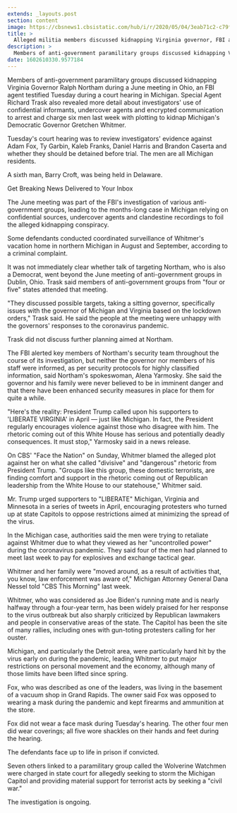 ```yaml
--- 
extends: _layouts.post 
section: content 
image: https://cbsnews1.cbsistatic.com/hub/i/r/2020/05/04/3eab71c2-c79f-4f05-8fbc-a2e9dd44d2ac/thumbnail/1200x630g2/1bfe73cf5cf475a41b689448473b64a2/ap-20099712755880.jpg 
title: > 
  Alleged militia members discussed kidnapping Virginia governor, FBI agent says in court 
description: > 
  Members of anti-government paramilitary groups discussed kidnapping Virginia Governor Ralph Northam during a June meeting in Ohio, an FBI agent testified Tuesday during a court hearing in Michigan.It was not immediately clear whether talk of targeting Northam, who is also a Democrat, went beyond the June meeting of anti-government groups in Dublin, Ohio.Trask said members of anti-government groups from "four or five" states attended that meeting."They discussed possible targets, taking a sitting governor, specifically issues with the governor of Michigan and Virginia based on the lockdown orders," Trask said."Here's the reality: President Trump called upon his supporters to 'LIBERATE VIRGINIA' in April — just like Michigan. 
date: 1602610330.9577184 
--- 
```

Members of anti-government paramilitary groups discussed kidnapping Virginia Governor Ralph Northam during a June meeting in Ohio, an FBI agent testified Tuesday during a court hearing in Michigan. Special Agent Richard Trask also revealed more detail about investigators' use of confidential informants, undercover agents and encrypted communication to arrest and charge six men last week with plotting to kidnap Michigan's Democratic Governor Gretchen Whitmer.

Tuesday's court hearing was to review investigators' evidence against Adam Fox, Ty Garbin, Kaleb Franks, Daniel Harris and Brandon Caserta and whether they should be detained before trial. The men are all Michigan residents.

A sixth man, Barry Croft, was being held in Delaware.

Get Breaking News Delivered to Your Inbox

The June meeting was part of the FBI's investigation of various anti-government groups, leading to the months-long case in Michigan relying on confidential sources, undercover agents and clandestine recordings to foil the alleged kidnapping conspiracy.

Some defendants conducted coordinated surveillance of Whitmer's vacation home in northern Michigan in August and September, according to a criminal complaint.

It was not immediately clear whether talk of targeting Northam, who is also a Democrat, went beyond the June meeting of anti-government groups in Dublin, Ohio. Trask said members of anti-government groups from "four or five" states attended that meeting.

"They discussed possible targets, taking a sitting governor, specifically issues with the governor of Michigan and Virginia based on the lockdown orders," Trask said. He said the people at the meeting were unhappy with the governors' responses to the coronavirus pandemic.

Trask did not discuss further planning aimed at Northam.

The FBI alerted key members of Northam's security team throughout the course of its investigation, but neither the governor nor members of his staff were informed, as per security protocols for highly classified information, said Northam's spokeswoman, Alena Yarmosky. She said the governor and his family were never believed to be in imminent danger and that there have been enhanced security measures in place for them for quite a while.

"Here's the reality: President Trump called upon his supporters to 'LIBERATE VIRGINIA' in April — just like Michigan. In fact, the President regularly encourages violence against those who disagree with him. The rhetoric coming out of this White House has serious and potentially deadly consequences. It must stop," Yarmosky said in a news release.

On CBS' "Face the Nation" on Sunday, Whitmer blamed the alleged plot against her on what she called "divisive" and "dangerous" rhetoric from President Trump. "Groups like this group, these domestic terrorists, are finding comfort and support in the rhetoric coming out of Republican leadership from the White House to our statehouse," Whitmer said.

Mr. Trump urged supporters to "LIBERATE" Michigan, Virginia and Minnesota in a series of tweets in April, encouraging protesters who turned up at state Capitols to oppose restrictions aimed at minimizing the spread of the virus.

In the Michigan case, authorities said the men were trying to retaliate against Whitmer due to what they viewed as her "uncontrolled power" during the coronavirus pandemic. They said four of the men had planned to meet last week to pay for explosives and exchange tactical gear.

Whitmer and her family were "moved around, as a result of activities that, you know, law enforcement was aware of," Michigan Attorney General Dana Nessel told "CBS This Morning" last week.

Whitmer, who was considered as Joe Biden's running mate and is nearly halfway through a four-year term, has been widely praised for her response to the virus outbreak but also sharply criticized by Republican lawmakers and people in conservative areas of the state. The Capitol has been the site of many rallies, including ones with gun-toting protesters calling for her ouster.

Michigan, and particularly the Detroit area, were particularly hard hit by the virus early on during the pandemic, leading Whitmer to put major restrictions on personal movement and the economy, although many of those limits have been lifted since spring.

Fox, who was described as one of the leaders, was living in the basement of a vacuum shop in Grand Rapids. The owner said Fox was opposed to wearing a mask during the pandemic and kept firearms and ammunition at the store.

Fox did not wear a face mask during Tuesday's hearing. The other four men did wear coverings; all five wore shackles on their hands and feet during the hearing.

The defendants face up to life in prison if convicted.

Seven others linked to a paramilitary group called the Wolverine Watchmen were charged in state court for allegedly seeking to storm the Michigan Capitol and providing material support for terrorist acts by seeking a "civil war."

The investigation is ongoing.